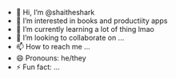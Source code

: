 - 👋 Hi, I’m @shaitheshark
- 👀 I’m interested in books and productiity apps
- 🌱 I’m currently learning a lot of thing lmao
- 💞️ I’m looking to collaborate on ...
- 📫 How to reach me ...
- 😄 Pronouns: he/they
- ⚡ Fun fact: ...

<!---
shaitheshark/shaitheshark is a ✨ special ✨ repository because its `README.md` (this file) appears on your GitHub profile.
You can click the Preview link to take a look at your changes.
--->
